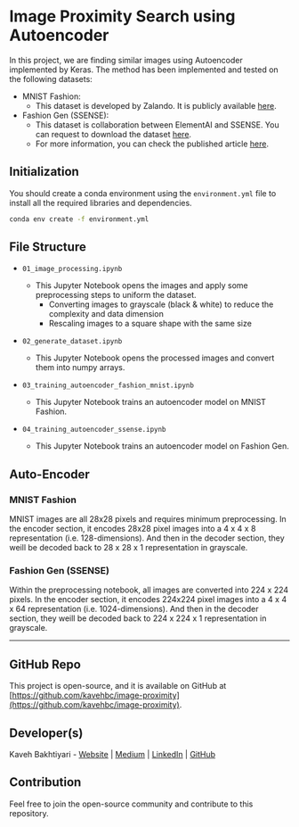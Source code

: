 # Image Proximity Search using Autoencoder

In this project, we are finding similar images using Autoencoder implemented by Keras.
The method has been implemented and tested on the following datasets:

- MNIST Fashion:
  - This dataset is developed by Zalando. It is publicly available [here](https://github.com/zalandoresearch/fashion-mnist).
- Fashion Gen (SSENSE):
  - This dataset is collaboration between ElementAI and SSENSE. You can request to download the dataset [here](https://fashion-gen.com/).
  - For more information, you can check the published article [here](https://arxiv.org/abs/1806.08317).

## Initialization

You should create a conda environment using the `environment.yml` file
to install all the required libraries and dependencies.

```bash
conda env create -f environment.yml
```

## File Structure

- `01_image_processing.ipynb`
  - This Jupyter Notebook opens the images and apply some preprocessing steps to uniform the dataset.
    - Converting images to grayscale (black & white) to reduce the complexity and data dimension
    - Rescaling images to a square shape with the same size

- `02_generate_dataset.ipynb`
  - This Jupyter Notebook opens the processed images and convert them into numpy arrays.

- `03_training_autoencoder_fashion_mnist.ipynb`
  - This Jupyter Notebook trains an autoencoder model on MNIST Fashion.

- `04_training_autoencoder_ssense.ipynb`
  - This Jupyter Notebook trains an autoencoder model on Fashion Gen.

## Auto-Encoder

### MNIST Fashion

MNIST images are all 28x28 pixels and requires minimum preprocessing.
In the encoder section, it encodes 28x28 pixel images into a 4 x 4 x 8 representation (i.e. 128-dimensions).
And then in the decoder section, they weill be decoded back to 28 x 28 x 1 representation in grayscale.

### Fashion Gen (SSENSE)

Within the preprocessing notebook, all images are converted into 224 x 224 pixels.
In the encoder section, it encodes 224x224 pixel images into a 4 x 4 x 64 representation (i.e. 1024-dimensions).
And then in the decoder section, they weill be decoded back to 224 x 224 x 1 representation in grayscale.

___
## GitHub Repo
This project is open-source, and it is available on GitHub at [https://github.com/kavehbc/image-proximity](https://github.com/kavehbc/image-proximity).

## Developer(s)
Kaveh Bakhtiyari - [Website](http://bakhtiyari.com) | [Medium](https://medium.com/@bakhtiyari)
  | [LinkedIn](https://www.linkedin.com/in/bakhtiyari) | [GitHub](https://github.com/kavehbc)

## Contribution
Feel free to join the open-source community and contribute to this repository.

